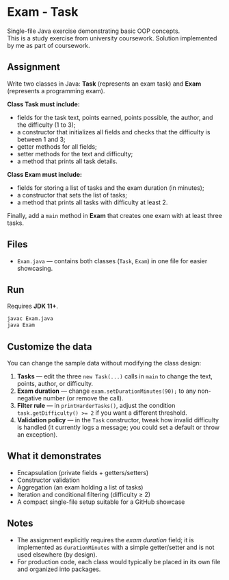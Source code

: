 # Exam - Task

Single-file Java exercise demonstrating basic OOP concepts.  
This is a study exercise from university coursework. Solution implemented by me as part of coursework.

## Assignment
Write two classes in Java: **Task** (represents an exam task) and **Exam** (represents a programming exam).

**Class Task must include:**
- fields for the task text, points earned, points possible, the author, and the difficulty (1 to 3);
- a constructor that initializes all fields and checks that the difficulty is between 1 and 3;
- getter methods for all fields;
- setter methods for the text and difficulty;
- a method that prints all task details.

**Class Exam must include:**
- fields for storing a list of tasks and the exam duration (in minutes);
- a constructor that sets the list of tasks;
- a method that prints all tasks with difficulty at least 2.

Finally, add a `main` method in **Exam** that creates one exam with at least three tasks.

## Files
- `Exam.java` — contains both classes (`Task`, `Exam`) in one file for easier showcasing.

## Run
Requires **JDK 11+**.

```bash
javac Exam.java
java Exam
```

## Customize the data
You can change the sample data without modifying the class design:

1. **Tasks** — edit the three `new Task(...)` calls in `main` to change the text, points, author, or difficulty.  
2. **Exam duration** — change `exam.setDurationMinutes(90);` to any non-negative number (or remove the call).  
3. **Filter rule** — in `printHarderTasks()`, adjust the condition `task.getDifficulty() >= 2` if you want a different threshold.  
4. **Validation policy** — in the `Task` constructor, tweak how invalid difficulty is handled (it currently logs a message; you could set a default or throw an exception).

## What it demonstrates
- Encapsulation (private fields + getters/setters)  
- Constructor validation  
- Aggregation (an exam holding a list of tasks)  
- Iteration and conditional filtering (difficulty ≥ 2)  
- A compact single-file setup suitable for a GitHub showcase

## Notes
- The assignment explicitly requires the *exam duration* field; it is implemented as `durationMinutes` with a simple getter/setter and is not used elsewhere (by design).
- For production code, each class would typically be placed in its own file and organized into packages.
